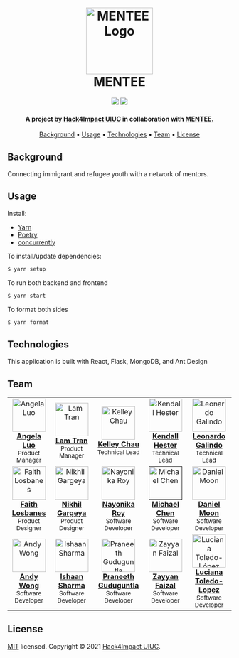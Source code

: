 <h1 align="center">
  <a href="https://www.menteeglobal.org/"><img src="https://i.imgur.com/DSHhzX9.png" alt="MENTEE Logo" width="150"></a>
  <br/>
  MENTEE
  </br>
</h1>

<p align="center">
    <img src="https://img.shields.io/github/checks-status/hack4impact-uiuc/mentee/dev?style=flat-square">
    <img src="https://img.shields.io/badge/license-MIT-blue?style=flat-square">
</p>

<h4 align="center">A project by <a href="https://uiuc.hack4impact.org/" target="_blank">Hack4Impact UIUC</a> in collaboration with <a href="https://www.menteeglobal.org/" target="_blank">MENTEE.</a></h4>

<p align="center">
  <a href="#background">Background</a> •
  <a href="#usage">Usage</a> •
  <a href="#technologies">Technologies</a> •
  <a href="#team">Team</a> •
  <a href="#license">License</a>
</p>

## Background

Connecting immigrant and refugee youth with a network of mentors.

## Usage

Install:

- [Yarn](https://yarnpkg.com/)
- [Poetry](https://python-poetry.org/)
- [concurrently](https://www.npmjs.com/package/concurrently)

To install/update dependencies:

```bash
$ yarn setup
```

To run both backend and frontend

```bash
$ yarn start
```

To format both sides

```bash
$ yarn format
```

## Technologies

This application is built with React, Flask, MongoDB, and Ant Design

## Team

<table align="center">
  <tr>
    <td align="center"><a href="https://www.linkedin.com/in/al490/"><img src="https://uiuc.hack4impact.org/images/people/angela_luo.jpg" width="75px;" alt="Angela Luo"/><br /><b>Angela Luo</b></a><br /><sub>Product Manager</sub></td>
    <td align="center"><a href="https://www.linkedin.com/in/lamgtran/"><img src="https://uiuc.hack4impact.org/images/people/lam_tran.jpg" width="75px;" alt="Lam Tran"/><br /><b>Lam Tran</b></a><br /><sub>Product Manager</sub></td>
    <td align="center"><a href="https://www.linkedin.com/in/kelleychau/"><img src="https://ca.slack-edge.com/T6VL1BSEA-UFV1VN24B-ef42f0861a51-512" width="75px;" alt="Kelley Chau"/><br /><b>Kelley Chau</b></a><br /><sub>Technical Lead</sub></td>
    <td align="center"><a href="https://www.linkedin.com/in/kendall-hester/"><img src="https://uiuc.hack4impact.org/images/people/kendall_hester.jpg" width="75px;" alt="Kendall Hester"/><br /><b>Kendall Hester</b></a><br /><sub>Technical Lead</sub></td>
    <td align="center"><a href="http://leonardogalindo.me/"><img src="https://uiuc.hack4impact.org/images/people/leonardo_galindo.jpg" width="75px;" alt="Leonardo Galindo"/><br /><b>Leonardo Galindo</b></a><br /><sub>Technical Lead</sub></td>
  </tr>
  <tr>
    <td align="center"><a href="https://www.linkedin.com/in/faith-losbanes-527a97196/"><img src="https://uiuc.hack4impact.org/images/people/faith_losbanes.jpg" width="75px;" alt="Faith Losbanes"/><br /><b>Faith Losbanes</b></a><br /><sub>Product Designer</sub></td>
    <td align="center"><a href="https://nikhilgargeya.me/"><img src="https://images.ctfassets.net/xig6hkxlux4q/3L78QCiDg9Qh19GtPDWXvn/472674707e73b830ba50b1cf38f6b710/nikhil_gargeya.jpg?h=160" width="75px;" alt="Nikhil Gargeya"/><br /><b>Nikhil Gargeya</b></a><br><sub>Product Designer</sub></td>
    <td align="center"><a href="https://www.linkedin.com/in/nayonika-roy-0162291b5/"><img src="https://uiuc.hack4impact.org/images/people/nayonika_roy.jpg" width="75px;" alt="Nayonika Roy"/><br /><b>Nayonika Roy</b></a><br /><sub>Software Developer</sub></td>
    <td align="center"><a href=""><img src="https://uiuc.hack4impact.org/images/people/michael_chen.jpg" width="75px;" alt="Michael Chen"/><br /><b>Michael Chen</b></a><br /><sub>Software Developer</sub></td>
    <td align="center"><a href="https://www.linkedin.com/in/daniel-moon1/"><img src="https://uiuc.hack4impact.org/images/people/daniel_moon.jpg" width="75px;" alt="Daniel Moon"/><br /><b>Daniel Moon</b></a><br /><sub>Software Developer</sub></td>
  </tr>
  <tr>
    <td align="center"><a href="https://www.linkedin.com/in/feiyuwong/"><img src="https://uiuc.hack4impact.org/images/people/andy_wong.jpg" width="75px;" alt="Andy Wong"/><br /><b>Andy Wong</b></a><br /><sub>Software Developer</sub></td>
    <td align="center"><a href="https://www.linkedin.com/in/ishaan-r-sharma/"><img src="https://uiuc.hack4impact.org/images/people/ishaan_sharma.jpg" width="75px;" alt="Ishaan Sharma"/><br /><b>Ishaan Sharma</b></a><br /><sub>Software Developer</sub></td>
    <td align="center"><a href="https://www.linkedin.com/in/praneeth-g-277128133/"><img src="https://avatars.githubusercontent.com/u/23776635?v=4" width="75px;" alt="Praneeth Guduguntla"/><br /><b>Praneeth Guduguntla</b></a><br /><sub>Software Developer</sub></td>
    <td align="center"><a href="https://www.linkedin.com/in/zayyan-faizal/"><img src="https://uiuc.hack4impact.org/images/people/zayyan_faizal.jpg" width="75px;" alt="Zayyan Faizal"/><br /><b>Zayyan Faizal</b></a><br /><sub>Software Developer</sub></td>
    <td align="center"><a href="https://www.linkedin.com/in/luciana-toledo-lopez/"><img src="https://avatars.githubusercontent.com/u/55062455?v=4" width="75px;" alt="Luciana Toledo-López"/><br /><b>Luciana Toledo-Lopez</b></a><br /><sub>Software Developer</sub></td>
  </tr>
</table>

## License

[MIT](https://github.com/hack4impact-uiuc/mentee/blob/master/LICENSE) licensed. Copyright © 2021 [Hack4Impact UIUC](https://github.com/hack4impact-uiuc).
